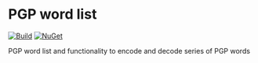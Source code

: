 # PGP word list
[![Build](https://github.com/messerli-informatik-ag/pgp-word-list/workflows/Build/badge.svg)](https://github.com/messerli-informatik-ag/pgp-word-list/actions?query=workflow%3ABuild)
[![NuGet](https://img.shields.io/nuget/v/Messerli.PgpWordList.svg)](https://www.nuget.org/packages/Messerli.PgpWordList/)

PGP word list and functionality to encode and decode series of PGP words
